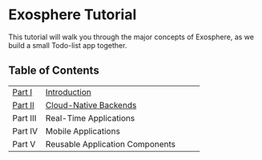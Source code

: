 # Exosphere Tutorial

This tutorial will walk you through the major concepts of Exosphere,
as we build a small Todo-list app together.


## Table of Contents

<table>
  <tr>
    <td><a href="part_1">Part I</a></td>
    <td width="300"><a href="part_1">Introduction</a></td>
  </tr>
  <tr>
    <td><a href="part_2">Part II</a></td>
    <td><a href="part_2">Cloud-Native Backends</a></td>
  </tr>
  <tr>
    <td>Part III</td>
    <td>Real-Time Applications</td>
  </tr>
  <tr>
    <td>Part IV</td>
    <td>Mobile Applications</td>
  </tr>
  <tr>
    <td>Part V</td>
    <td>Reusable Application Components</td>
  </tr>
</table>
